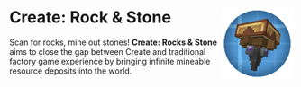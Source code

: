 # Create: Rock & Stone <img src=".idea/icon.png" align="right" height="128" />
Scan for rocks, mine out stones! **Create: Rocks & Stone** aims to close the gap between Create and traditional factory game experience by bringing infinite mineable resource deposits into the world.
